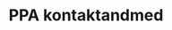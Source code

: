 ---
schema: default
title: PPA kontaktandmed
notes: 'Ära on toodud Politsei- ja Piirivalveameti struktuuriüksused, koos asukoha aadressi, postiindeksi, kontakttelefoni, faksi, äriregistri koodi, e-posti aadressi ja lahtiolekuaegadega.'
department: ''
category:
  - Government services
resources:
  - name: PPA kontaktid.csv
    url: 'https://www.politsei.ee/dotAsset/495376.csv'
    format: CSV
license: 'http://creativecommons.org/licenses/by/3.0/'
date_issued: 08/01/2016
date_modified: 08/01/2016
organization: Politsei- ja Piirivalveamet
maintainer_name: Ants Hinno
maintainer_email: ants.hinno@politsei.ee
maintainer_phone: '6123098'
legacy_url: 'https://opendata.riik.ee/en/dataset/ppa-kontaktandmed'
---